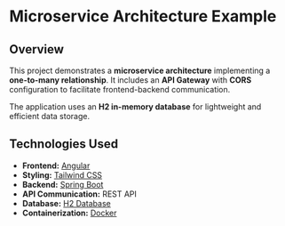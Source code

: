 # Microservice Architecture Example

## Overview 
 
This project demonstrates a **microservice architecture** implementing a **one-to-many relationship**. It includes an **API Gateway** with **CORS** configuration to facilitate frontend-backend communication.  

The application uses an **H2 in-memory database** for lightweight and efficient data storage.  


## Technologies Used  
- **Frontend:** [Angular](https://angular.io/)  
- **Styling:** [Tailwind CSS](https://tailwindcss.com/)  
- **Backend:** [Spring Boot](https://spring.io/projects/spring-boot)  
- **API Communication:** REST API  
- **Database:** [H2 Database](https://www.h2database.com/)  
- **Containerization:** [Docker](https://www.docker.com/)  
